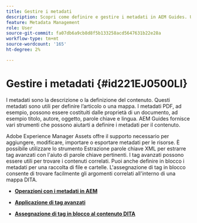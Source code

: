 ```yaml
---
title: Gestire i metadati
description: Scopri come definire e gestire i metadati in AEM Guides. Utilizza l'assegnazione tag avanzati e in blocco per trovare facilmente gli argomenti correlati in una mappa DITA.
feature: Metadata Management
role: User
source-git-commit: fa07db6a9cb8d8f5b133258acd5647631b22e28a
workflow-type: tm+mt
source-wordcount: '165'
ht-degree: 2%

---
```


# Gestire i metadati {#id221EJ0500LI}

I metadati sono la descrizione o la definizione del contenuto. Questi metadati sono utili per definire l’articolo o una mappa. I metadati PDF, ad esempio, possono essere costituiti dalle proprietà di un documento, ad esempio titolo, autore, oggetto, parole chiave e lingua. AEM Guides fornisce vari strumenti che possono aiutarti a definire i metadati per il contenuto.

Adobe Experience Manager Assets offre il supporto necessario per aggiungere, modificare, importare o esportare metadati per le risorse. È possibile utilizzare lo strumento Estrazione parole chiave XML per estrarre tag avanzati con l&#39;aiuto di parole chiave pertinenti. I tag avanzati possono essere utili per trovare i contenuti correlati. Puoi anche definire in blocco i metadati per una raccolta di file e cartelle. L&#39;assegnazione di tag in blocco consente di trovare facilmente gli argomenti correlati all&#39;interno di una mappa DITA.

- **[Operazioni con i metadati in AEM](metadata-dita.md)**

- **[Applicazione di tag avanzati](web-editor-smart-tagging.md)**

- **[Assegnazione di tag in blocco al contenuto DITA](map-editor-bulk-tagging.md)**
